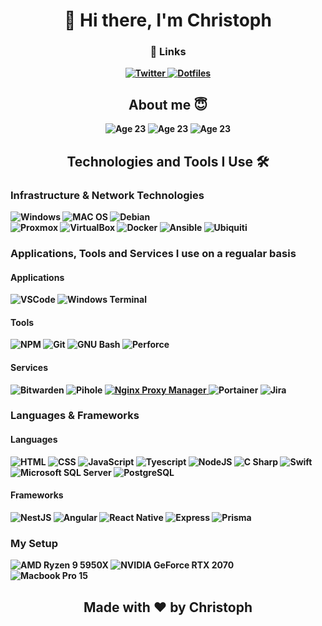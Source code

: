 <p>
  <h1 align="center"><b>👋 Hi there, I'm Christoph</h1>
</p>

<h3 align="center">🔗 Links</h3>

<p align="center">
<a href="https://twitter.com/iamchrishckns" target="_blank">
    <img alt="Twitter" src="https://img.shields.io/badge/-Twitter-1DA1F2?style=for-the-badge&logo=Twitter&logoColor=FFFFFF"></img> 
</a>

<a href="https://github.com/iamchrishckns/dotfiles" target="_blank">
    <img alt="Dotfiles" src="https://img.shields.io/badge/-My%20Dotfiles-BD93F9?style=for-the-badge" /> 
</a> 
</p>

<h2 align="center">About me 😇</h2>

<p align="center">
    <img alt="Age 23" src="https://img.shields.io/badge/Timezone-Europe/Berlin (CEST)-purple">
    <img alt="Age 23" src="https://img.shields.io/badge/Age-23-purple">
    <img alt="Age 23" src="https://img.shields.io/badge/Pronouns-He / Him-purple">
</p>

<h2 align="center">Technologies and Tools I Use 🛠</h2>

### Infrastructure & Network Technologies 

<img alt="Windows" src="https://img.shields.io/badge/-Windows-0079D5?style=for-the-badge&logo=windows&logoColor=FFFFFF" /> 
<img alt="MAC OS" src="https://img.shields.io/badge/-mac%20OS-FFFFFF?style=for-the-badge&logo=apple&logoColor=000000" /> 
<img alt="Debian" src="https://img.shields.io/badge/-Debian-D70751?style=for-the-badge&logo=debian&logoColor=FFFFFF" /> 

<br>

<img alt="Proxmox" src="https://img.shields.io/badge/-Proxmox-E57000?style=for-the-badge&logo=proxmox&logoColor=FFFFFF" /> 
<img alt="VirtualBox" src="https://img.shields.io/badge/-VirtualBox-183A61?style=for-the-badge&logo=VirtualBox&logoColor=FFFFFF" /> 
<img alt="Docker" src="https://img.shields.io/badge/-Docker-2496ED?style=for-the-badge&logo=docker&logoColor=FFFFFF" /> 
<img alt="Ansible" src="https://img.shields.io/badge/-Ansible-EE0000?style=for-the-badge&logo=ansible&logoColor=FFFFFF" /> 
<img alt="Ubiquiti" src="https://img.shields.io/badge/-Ubiquiti-0559C9?style=for-the-badge&logo=Ubiquiti&logoColor=FFFFFF" /> 

### Applications, Tools and Services I use on a regualar basis 

<h4>Applications</h4>

<img alt="VSCode" src="https://img.shields.io/badge/-VSCode-007ACC?style=for-the-badge&logo=visual-studio-code&logoColor=FFFFFF" /> 
<img alt="Windows Terminal" src="https://img.shields.io/badge/-Windows%20Terminal-EE0000?style=for-the-badge&logo=windows-terminal&logoColor=FFFFFF" /> 

<h4>Tools</h4>

<img alt="NPM" src="https://img.shields.io/badge/-NPM-CB3837?style=for-the-badge&logo=npm&logoColor=FFFFFF" /> 
<img alt="Git" src="https://img.shields.io/badge/-Git-F05032?style=for-the-badge&logo=Git&logoColor=FFFFFF" /> 
<img alt="GNU Bash" src="https://img.shields.io/badge/-GNU%20Bash-4EAA25?style=for-the-badge&logo=GNUBash&logoColor=FFFFFF" /> 
<img alt="Perforce" src="https://img.shields.io/badge/-Perforce-404040?style=for-the-badge&logo=Perforce&logoColor=FFFFFF" /> 

<h4>Services</h4>

<img alt="Bitwarden" src="https://img.shields.io/badge/-Bitwarden-175DDC?style=for-the-badge&logo=bitwarden&logoColor=FFFFFF" /> 
<img alt="Pihole" src="https://img.shields.io/badge/-Pihole-96060C?style=for-the-badge&logo=Pihole&logoColor=FFFFFF" /> 
<a href="https://github.com/jc21/nginx-proxy-manager" target="_blank"><img alt="Nginx Proxy Manager" src="https://img.shields.io/badge/-Nginx%20Proxy%20Manager-CD2D92?style=for-the-badge&logo=nginx&logoColor=FFFFFF" /> 
</a><img alt="Portainer" src="https://img.shields.io/badge/-Portainer-13BEF9?style=for-the-badge&logo=portainer&logoColor=FFFFFF" /> 
<img alt="Jira" src="https://img.shields.io/badge/-Jira-0052CC?style=for-the-badge&logo=Jira&logoColor=FFFFFF" /> 

### Languages & Frameworks 

<h4>Languages</h4>

<img alt="HTML" src="https://img.shields.io/badge/-HTML-E34F26?style=for-the-badge&logo=HTML5&logoColor=FFFFFF" /> 
<img alt="CSS" src="https://img.shields.io/badge/-CSS-1572B6?style=for-the-badge&logo=CSS3&logoColor=FFFFFF" /> 
<img alt="JavaScript" src="https://img.shields.io/badge/-JavaScript-F7DF1E?style=for-the-badge&logo=JavaScript&logoColor=FFFFFF" /> 
<img alt="Tyescript" src="https://img.shields.io/badge/-Tyescript-3178C6?style=for-the-badge&logo=TypeScript&logoColor=FFFFFF" /> 
<img alt="NodeJS" src="https://img.shields.io/badge/-NodeJS-339933?style=for-the-badge&logo=Node.JS&logoColor=FFFFFF" /> 
<img alt="C Sharp" src="https://img.shields.io/badge/-C%20Sharp-239120?style=for-the-badge&logo=C-Sharp&logoColor=FFFFFF" /> 
<img alt="Swift" src="https://img.shields.io/badge/-Swift-FA7343?style=for-the-badge&logo=Swift&logoColor=FFFFFF" /> 

<br>

<img alt="Microsoft SQL Server" src="https://img.shields.io/badge/-Microsoft%20SQL%20Server-CC2927?style=for-the-badge&logo=MicrosoftSQLServer&logoColor=FFFFFF" /> 
<img alt="PostgreSQL" src="https://img.shields.io/badge/-PostgreSQL-4169E1?style=for-the-badge&logo=PostgreSQL&logoColor=FFFFFF" />  

<br>

<h4>Frameworks</h4>

<img alt="NestJS" src="https://img.shields.io/badge/-NestJS-E0234E?style=for-the-badge&logo=NestJS&logoColor=FFFFFF" /> 
<img alt="Angular" src="https://img.shields.io/badge/-Angular-DD0031?style=for-the-badge&logo=Angular&logoColor=FFFFFF" /> 
<img alt="React Native" src="https://img.shields.io/badge/-React%20Native-61DAFB?style=for-the-badge&logo=React&logoColor=FFFFFF" /> 
<img alt="Express" src="https://img.shields.io/badge/-Express-000000?style=for-the-badge&logo=Express&logoColor=FFFFFF" /> 
<img alt="Prisma" src="https://img.shields.io/badge/-Prisma-2D3748?style=for-the-badge&logo=Prisma&logoColor=FFFFFF" /> 

### My Setup 

<img alt="AMD Ryzen 9 5950X" src="https://img.shields.io/badge/-AMD%20Ryzen%209%205950X-ED1C24?style=for-the-badge&logo=AMD&logoColor=FFFFFF" /> 
<img alt="NVIDIA GeForce RTX 2070" src="https://img.shields.io/badge/-NVIDIA%20GeForce%20RTX%202070-76B900?style=for-the-badge&logo=NVIDIA&logoColor=FFFFFF" /> 

<br>

<img alt="Macbook Pro 15" src="https://img.shields.io/badge/-Macbook%20Pro%20%2215-FFFFFF?style=for-the-badge&logo=Apple&logoColor=000000" /> 

<h2 align="center">
  Made with ♥ by Christoph
</h2>

